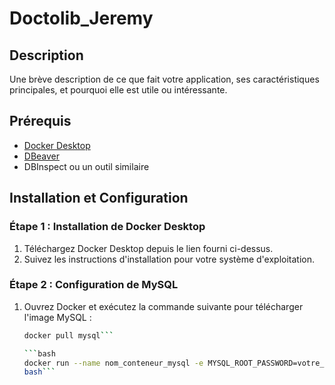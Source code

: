 ﻿# Doctolib_Jeremy
 
## Description

Une brève description de ce que fait votre application, ses caractéristiques principales, et pourquoi elle est utile ou intéressante.

## Prérequis

- [Docker Desktop](https://www.docker.com/products/docker-desktop)
- [DBeaver](https://dbeaver.io/download/)
- DBInspect ou un outil similaire

## Installation et Configuration

### Étape 1 : Installation de Docker Desktop

1. Téléchargez Docker Desktop depuis le lien fourni ci-dessus.
2. Suivez les instructions d'installation pour votre système d'exploitation.

### Étape 2 : Configuration de MySQL

1. Ouvrez Docker et exécutez la commande suivante pour télécharger l'image MySQL :
   ```bash
   docker pull mysql```

   ```bash   
   docker run --name nom_conteneur_mysql -e MYSQL_ROOT_PASSWORD=votre_mot_de_passe -d mysql
   bash```
